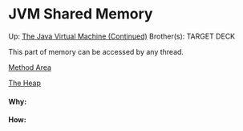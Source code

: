 # JVM Shared Memory

Up: [The Java Virtual Machine (Continued)](the_java_virtual_machine_(continued))
Brother(s):
TARGET DECK

This part of memory can be accessed by any thread.

[Method Area](method_area)

[The Heap](the_heap)

































#### Why:
#### How:









